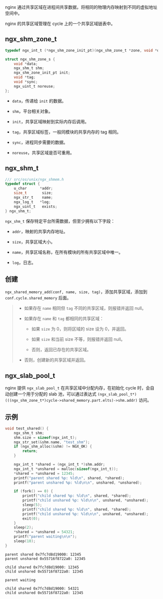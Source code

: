 nginx 通过共享区域在进程间共享数据，将相同的物理内存映射到不同的虚拟地址空间中。

nginx 的共享区域管理在 cycle 上的一个共享区域链表中。

## ngx_shm_zone_t

```c
typedef ngx_int_t (*ngx_shm_zone_init_pt)(ngx_shm_zone_t *zone, void *data);

struct ngx_shm_zone_s {
    void *data;
    ngx_shm_t shm;
    ngx_shm_zone_init_pt init;
    void *tag;
    void *sync;
    ngx_uint_t noreuse;
};
```

- `data`，传递给 `init` 的数据。

- `shm`，平台相关对象。

- `init`，共享区域映射到实际内存后调用。

- `tag`，共享区域标签，一般同模块的共享内存的 tag 相同。

- `sync`，进程同步需要的数据。

- `noreuse`，共享区域是否可重用。

## ngx_shm_t

```c
/// src/os/unix/ngx_shmem.h
typedef struct {
    u_char      *addr;
    size_t       size;
    ngx_str_t    name;
    ngx_log_t   *log;
    ngx_uint_t   exists;
} ngx_shm_t;
```

`ngx_shm_t` 保存特定平台所需数据，但至少拥有以下字段：

- `addr`，映射的共享内存地址。

- `size`，共享区域大小。

- `name`，共享区域名称，在所有模块的所有共享区域中唯一。

- `log`，日志。

## 创建

`ngx_shared_memory_add(conf, name, size, tag)`，添加共享区域，添加到 `conf.cycle.shared_memory` 后面。

> - 如果存在 `name` 相同但 `tag` 不同的共享区域，则报错并返回 null。
>
> - 如果存在 `name` 和 `tag` 都相同的共享区域：
>
>   - 如果 `size` 为 0，则将区域的 size 设为 0，并返回。
>
>   - 如果 `size` 和当前 size 不等，则报错并返回 null。
>
>   - 否则，返回已存在的共享区域。
>
> - 否则，创建新的共享区域并返回。

## ngx_slab_pool_t

nginx 提供 `ngx_slab_pool_t` 在共享区域中分配内存，在初始化 cycle 时，会自动创建一个用于分配的 slab 池，可以通过表达式 `(ngx_slab_pool_t*)(((ngx_shm_zone_t*)cycle->shared_memory.part.elts)->shm.addr)` 访问。

## 示例

```c
void test_shared() {
    ngx_shm_t shm;
    shm.size = sizeof(ngx_int_t);
    ngx_str_set(&shm.name, "test_shm");
    if (ngx_shm_alloc(&shm) != NGX_OK) {
        return;
    }

    ngx_int_t *shared = (ngx_int_t *)shm.addr;
    ngx_int_t *unshared = malloc(sizeof(ngx_int_t));
    *shared = *unshared = 12345;
    printf("parent shared %p: %ld\n", shared, *shared);
    printf("parent unshared %p: %ld\n\n", unshared, *unshared);

    if (fork() == 0) {
        printf("child shared %p: %ld\n", shared, *shared);
        printf("child unshared %p: %ld\n\n", unshared, *unshared);
        sleep(5);
        printf("child shared %p: %ld\n", shared, *shared);
        printf("child unshared %p: %ld\n\n", unshared, *unshared);
        exit(0);
    }
    sleep(2);
    *shared = *unshared = 54321;
    printf("parent waiting\n\n");
    sleep(10);
}
```

```text
parent shared 0x7fc7d8d19000: 12345
parent unshared 0x55716f8722a0: 12345

child shared 0x7fc7d8d19000: 12345
child unshared 0x55716f8722a0: 12345

parent waiting

child shared 0x7fc7d8d19000: 54321
child unshared 0x55716f8722a0: 12345
```
